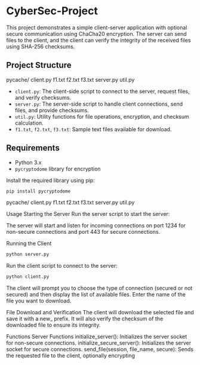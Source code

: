 # CyberSec-Project

This project demonstrates a simple client-server application with optional secure communication using ChaCha20 encryption. The server can send files to the client, and the client can verify the integrity of the received files using SHA-256 checksums.

## Project Structure
pycache/ client.py f1.txt f2.txt f3.txt server.py util.py


- `client.py`: The client-side script to connect to the server, request files, and verify checksums.
- `server.py`: The server-side script to handle client connections, send files, and provide checksums.
- `util.py`: Utility functions for file operations, encryption, and checksum calculation.
- `f1.txt`, `f2.txt`, `f3.txt`: Sample text files available for download.

## Requirements

- Python 3.x
- `pycryptodome` library for encryption

Install the required library using pip:

```sh
pip install pycryptodome
```

pycache/ client.py f1.txt f2.txt f3.txt server.py util.py

Usage
Starting the Server
Run the server script to start the server:

The server will start and listen for incoming connections on port 1234 for non-secure connections and port 443 for secure connections.

Running the Client
```sh
python server.py
```

Run the client script to connect to the server:
```sh
python client.py
```

The client will prompt you to choose the type of connection (secured or not secured) and then display the list of available files. Enter the name of the file you want to download.

File Download and Verification
The client will download the selected file and save it with a new_ prefix. It will also verify the checksum of the downloaded file to ensure its integrity.

Functions
Server Functions
initialize_server(): Initializes the server socket for non-secure connections.
initialize_secure_server(): Initializes the server socket for secure connections.
send_file(session, file_name, secure): Sends the requested file to the client, optionally encrypting
